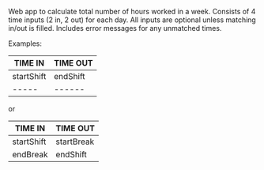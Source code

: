Web app to calculate total number of hours worked in a week.
Consists of 4 time inputs (2 in, 2 out) for each day.
All inputs are optional unless matching in/out is filled.
Includes error messages for any unmatched times.

Examples: 

  TIME IN   |   TIME OUT
  -----     |   ------
startShift  |  endShift
  -----     |   ------

or 

  TIME IN   |   TIME OUT
  -----     |   ------
startShift  |  startBreak
endBreak    |  endShift